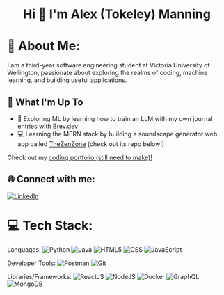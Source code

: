 <h1 align="center">Hi 👋 I'm Alex (Tokeley) Manning</h1>

# 💫 About Me:
I am a third-year software engineering student at Victoria University of Wellington, passionate about exploring the realms of coding, machine learning, and building useful applications.

## 🚀 What I'm Up To

- 🤖 Exploring ML by learning how to train an LLM with my own journal entries with [Brev.dev](brev.dev)
- 💻 Learning the MERN stack by building a soundscape generator web app called [TheZenZone](https://www.thezenzone.app/) (check out its repo below!)

Check out my [coding portfolio (still need to make)!]()

## 🌐 Connect with me:
[![LinkedIn](https://img.shields.io/badge/LinkedIn-%230077B5.svg?style=for-the-badge&logo=linkedin&logoColor=white)](https://www.linkedin.com/in/alex-manning-7993ab231/)

# 💻 Tech Stack:
Languages: 
![Python](https://img.shields.io/badge/python-%233776AB.svg?style=for-the-badge&logo=python&logoColor=white) 
![Java](https://img.shields.io/badge/java-%23ED8B00.svg?style=for-the-badge&logo=java&logoColor=white) 
![HTML5](https://img.shields.io/badge/html5-%23E34F26.svg?style=for-the-badge&logo=html5&logoColor=white) 
![CSS](https://img.shields.io/badge/css-%231572B6.svg?style=for-the-badge&logo=css3&logoColor=white) 
![JavaScript](https://img.shields.io/badge/javascript-%23323330.svg?style=for-the-badge&logo=javascript&logoColor=%23F7DF1E) 

Developer Tools: 
![Postman](https://img.shields.io/badge/Postman-FF6C37?style=for-the-badge&logo=postman&logoColor=white) 
![Git](https://img.shields.io/badge/git-%23F05033.svg?style=for-the-badge&logo=git&logoColor=white)

Libraries/Frameworks: 
![ReactJS](https://img.shields.io/badge/react-%2320232a.svg?style=for-the-badge&logo=react&logoColor=%2361DAFB) 
![NodeJS](https://img.shields.io/badge/node.js-6DA55F?style=for-the-badge&logo=node.js&logoColor=white) 
![Docker](https://img.shields.io/badge/docker-%230db7ed.svg?style=for-the-badge&logo=docker&logoColor=white) 
![GraphQL](https://img.shields.io/badge/GraphQL-%2320232a.svg?style=for-the-badge&logo=graphql&logoColor=purple)
![MongoDB](https://img.shields.io/badge/MongoDB-%7FFFD4.svg?style=for-the-badge&logo=mongodb&logoColor=white)

